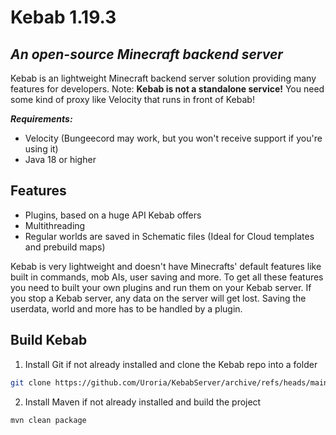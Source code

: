 # Kebab 1.19.3
## _An open-source Minecraft backend server_

Kebab is an lightweight Minecraft backend server solution providing many features for developers.
Note: **Kebab is not a standalone service!** You need some kind of proxy like Velocity that runs in front of Kebab!

_**Requirements:**_
- Velocity (Bungeecord may work, but you won't receive support if you're using it)
- Java 18 or higher
## Features

- Plugins, based on a huge API Kebab offers
- Multithreading
- Regular worlds are saved in Schematic files (Ideal for Cloud templates and prebuild maps)

Kebab is very lightweight and doesn't have Minecrafts' default features like built in commands, 
mob AIs, user saving and more. To get all these features you need to built your own plugins and
run them on your Kebab server. If you stop a Kebab server, any data on the server will get lost.
Saving the userdata, world and more has to be handled by a plugin.

## Build Kebab

1. Install Git if not already installed and clone the Kebab repo into a folder
```sh
git clone https://github.com/Uroria/KebabServer/archive/refs/heads/main.zip .
```
2. Install Maven if not already installed and build the project
```sh
mvn clean package
```
